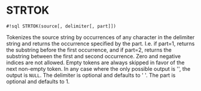# STRTOK


`#!sql STRTOK(source[, delimiter[, part]])`

Tokenizes the source string by occurrences of any character in the
delimiter string and returns the occurrence specified by the part.
I.e. if part=1, returns the substring before the first occurrence,
and if part=2, returns the substring between the first and second
occurrence. Zero and negative indices are not allowed. Empty tokens
are always skipped in favor of the next non-empty token. In any
case where the only possible output is '', the output is `NULL`.
The delimiter is optional and defaults to ' '. The part is optional
and defaults to 1.


